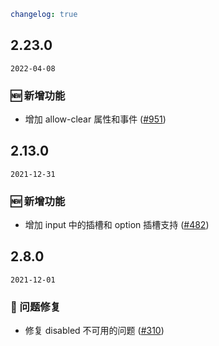 ```yaml
changelog: true
```

## 2.23.0

`2022-04-08`

### 🆕 新增功能

- 增加 allow-clear 属性和事件 ([#951](https://github.com/arco-design/arco-design-vue/pull/951))


## 2.13.0

`2021-12-31`

### 🆕 新增功能

- 增加 input 中的插槽和 option 插槽支持 ([#482](https://github.com/arco-design/arco-design-vue/pull/482))


## 2.8.0

`2021-12-01`

### 🐛 问题修复

- 修复 disabled 不可用的问题 ([#310](https://github.com/arco-design/arco-design-vue/pull/310))

